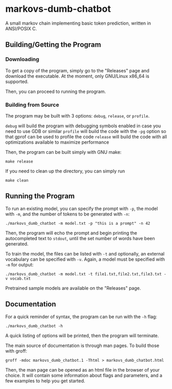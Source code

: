 # markovs-dumb-chatbot
A small markov chain implementing basic token prediction, written in ANSI/POSIX C.

## Building/Getting the Program
### Downloading
To get a copy of the program, simply go to the "Releases" page and download the executable. At the moment, only GNU/Linux x86\_64 is supported.

Then, you can proceed to running the program.

### Building from Source
The program may be built with 3 options: `debug`, `release`, or `profile`.

`debug` will build the program with debugging symbols enabled in case you need to use GDB or similar
`profile` will build the code with the `-pg` option so that gprof can be used to profile the code
`release` will build the code with all optimizations available to maximize performance

Then, the program can be built simply with GNU make:
```
make release
```

If you need to clean up the directory, you can simply run
```
make clean
```

## Running the Program
To run an existing model, you can specify the prompt with `-p`, the model with `-m`, and the number of tokens to be generated with `-n`:
```
./markovs_dumb_chatbot -m model.txt -p "this is a prompt" -n 42
```
Then, the program will echo the prompt and begin printing the autocompleted text to `stdout`, until the set number of words have been generated.

To train the model, the files can be listed with `-t` and optionally, an external vocabulary can be specified with `-v`. Again, a model must be specified with `-m` for output:
```
./markovs_dumb_chatbot -m model.txt -t file1.txt,file2.txt,file3.txt -v vocab.txt
```

Pretrained sample models are available on the "Releases" page.


## Documentation
For a quick reminder of syntax, the program can be run with the `-h` flag:
```
./markovs_dumb_chatbot -h
```
A quick listing of options will be printed, then the program will terminate.

The main source of documentation is through man pages. To build those with groff:
```
groff -mdoc markovs_dumb_chatbot.1 -Thtml > markovs_dumb_chatbot.html
```
Then, the man page can be opened as an html file in the browser of your choice. It will contain some information about flags and parameters, and a few examples to help you get started.
